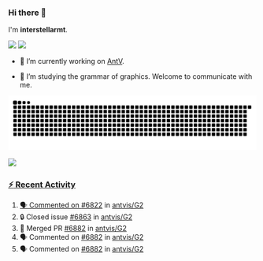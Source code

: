 ### Hi there 👋

I'm **interstellarmt**.

[![](https://img.shields.io/endpoint?url=https://awards.antv.vision/interstellarmt-g2-contributor.json)](https://github.com/antvis/g2)
[![](https://img.shields.io/endpoint?url=https://awards.antv.vision/interstellarmt-gpt-vis-contributor.json)](https://github.com/antvis/gpt-vis)

- 🔭 I’m currently working on [AntV](https://github.com/antvis).

- 📖 I’m studying the grammar of graphics. Welcome to communicate with me.

![](https://raw.githubusercontent.com/interstellarmt/interstellarmt/refs/heads/output/github-contribution-grid-snake.svg)
<div>
  <a href="https://github.com/interstellarmt">
  <img height="180em" src="https://github-readme-stats-eight-theta.vercel.app/api?username=interstellarmt&show_icons=true&include_all_commits=true&count_private=true&theme=tokyonight"/>
</div>
    
### :zap: Recent Activity

<!--START_SECTION:activity-->
1. 🗣 Commented on [#6822](https://github.com/antvis/G2/issues/6822#issuecomment-2890566772) in [antvis/G2](https://github.com/antvis/G2)
2. 🔒 Closed issue [#6863](https://github.com/antvis/G2/issues/6863) in [antvis/G2](https://github.com/antvis/G2)
3. 🎉 Merged PR [#6882](https://github.com/antvis/G2/pull/6882) in [antvis/G2](https://github.com/antvis/G2)
4. 🗣 Commented on [#6882](https://github.com/antvis/G2/pull/6882#issuecomment-2890550895) in [antvis/G2](https://github.com/antvis/G2)
5. 🗣 Commented on [#6882](https://github.com/antvis/G2/pull/6882#issuecomment-2890362084) in [antvis/G2](https://github.com/antvis/G2)
<!--END_SECTION:activity-->

